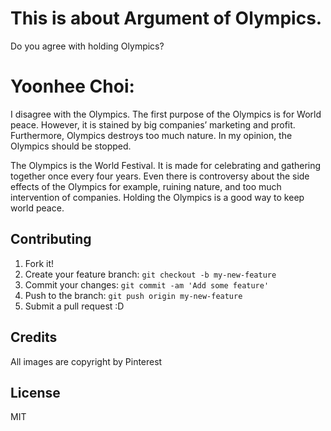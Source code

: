 # This is about Argument of Olympics.
Do you agree with holding Olympics?

# Yoonhee Choi:
I disagree with the Olympics. The first purpose of the Olympics is for World peace. However, it is stained by big companies’ marketing and profit. Furthermore, Olympics destroys too much nature. In my opinion, the Olympics should be stopped.


The Olympics is the World Festival. It is made for celebrating and gathering together once every four years. Even there is controversy about the side effects of the Olympics for example, ruining nature, and too much intervention of companies. Holding the Olympics is a good way to keep world peace.


## Contributing

1. Fork it!
2. Create your feature branch: `git checkout -b my-new-feature`
3. Commit your changes: `git commit -am 'Add some feature'`
4. Push to the branch: `git push origin my-new-feature`
5. Submit a pull request :D


## Credits

All images are copyright by Pinterest

## License
MIT
